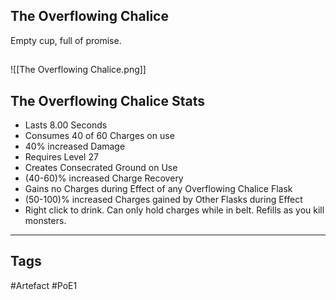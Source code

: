 ## The Overflowing Chalice
Empty cup, full of promise.
##
![[The Overflowing Chalice.png]]
## The Overflowing Chalice Stats
- Lasts 8.00 Seconds
- Consumes 40 of 60 Charges on use
- 40% increased Damage
- Requires Level 27
- Creates Consecrated Ground on Use
- (40-60)% increased Charge Recovery
- Gains no Charges during Effect of any Overflowing Chalice Flask
- (50-100)% increased Charges gained by Other Flasks during Effect
- Right click to drink. Can only hold charges while in belt. Refills as you kill monsters.


---
## Tags
#Artefact
#PoE1